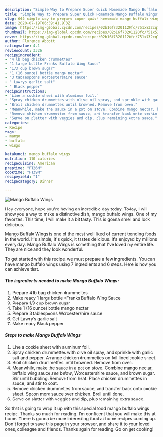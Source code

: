 ```yaml
---
description: "Simple Way to Prepare Super Quick Homemade Mango Buffalo Wings"
title: "Simple Way to Prepare Super Quick Homemade Mango Buffalo Wings"
slug: 668-simple-way-to-prepare-super-quick-homemade-mango-buffalo-wings
date: 2020-07-19T06:59:41.973Z
image: https://img-global.cpcdn.com/recipes/02b16f73201120fc/751x532cq70/mango-buffalo-wings-recipe-main-photo.jpg
thumbnail: https://img-global.cpcdn.com/recipes/02b16f73201120fc/751x532cq70/mango-buffalo-wings-recipe-main-photo.jpg
cover: https://img-global.cpcdn.com/recipes/02b16f73201120fc/751x532cq70/mango-buffalo-wings-recipe-main-photo.jpg
author: Florence Abbott
ratingvalue: 4.1
reviewcount: 3326
recipeingredient:
- "4 lb bag chicken drummettes"
- "1 large bottle Franks Buffalo Wing Sauce"
- "1/3 cup brown sugar"
- "1 (16 ounce) bottle mango nectar"
- "3 tablespoons Worcestershire sauce"
- " Lawrys garlic salt"
- " Black pepper"
recipeinstructions:
- "Line a cookie sheet with aluminum foil."
- "Spray chicken drummettes with olive oil spray, and sprinkle with garlic salt and pepper. Arrange chicken drummettes on foil lined cookie sheet."
- "Broil chicken drummettes until browned. Remove from oven."
- "Meanwhile, make the sauce in a pot on stove. Combine mango nectar, buffalo wing sauce *see below*, Worcestershire sauce, and brown sugar. Stir until bubbling. Remove from heat. Place chicken drummettes in sauce, and stir to coat."
- "Remove chicken drummettes from sauce, and transfer back onto cookie sheet. Spoon more sauce over chicken. Broil until done."
- "Serve on platter with veggies and dip, plus remaining extra sauce."
categories:
- Recipe
tags:
- mango
- buffalo
- wings

katakunci: mango buffalo wings 
nutrition: 170 calories
recipecuisine: American
preptime: "PT26M"
cooktime: "PT39M"
recipeyield: "1"
recipecategory: Dinner

---
```



![Mango Buffalo Wings](https://img-global.cpcdn.com/recipes/02b16f73201120fc/751x532cq70/mango-buffalo-wings-recipe-main-photo.jpg)

Hey everyone, hope you're having an incredible day today. Today, I will show you a way to make a distinctive dish, mango buffalo wings. One of my favorites. This time, I will make it a bit tasty. This is gonna smell and look delicious.

Mango Buffalo Wings is one of the most well liked of current trending foods in the world. It's simple, it's quick, it tastes delicious. It's enjoyed by millions every day. Mango Buffalo Wings is something that I've loved my entire life. They are nice and they look wonderful.




To get started with this recipe, we must prepare a few ingredients. You can have mango buffalo wings using 7 ingredients and 6 steps. Here is how you can achieve that.

<!--inarticleads1-->

##### The ingredients needed to make Mango Buffalo Wings:

1. Prepare 4 lb bag chicken drummettes
1. Make ready 1 large bottle *Franks Buffalo Wing Sauce
1. Prepare 1/3 cup brown sugar
1. Take 1 (16 ounce) bottle mango nectar
1. Prepare 3 tablespoons Worcestershire sauce
1. Get  Lawry&#39;s garlic salt
1. Make ready  Black pepper




<!--inarticleads2-->

##### Steps to make Mango Buffalo Wings:

1. Line a cookie sheet with aluminum foil.
1. Spray chicken drummettes with olive oil spray, and sprinkle with garlic salt and pepper. Arrange chicken drummettes on foil lined cookie sheet.
1. Broil chicken drummettes until browned. Remove from oven.
1. Meanwhile, make the sauce in a pot on stove. Combine mango nectar, buffalo wing sauce *see below*, Worcestershire sauce, and brown sugar. Stir until bubbling. Remove from heat. Place chicken drummettes in sauce, and stir to coat.
1. Remove chicken drummettes from sauce, and transfer back onto cookie sheet. Spoon more sauce over chicken. Broil until done.
1. Serve on platter with veggies and dip, plus remaining extra sauce.




So that is going to wrap it up with this special food mango buffalo wings recipe. Thanks so much for reading. I'm confident that you will make this at home. There is gonna be more interesting food at home recipes coming up. Don't forget to save this page in your browser, and share it to your loved ones, colleague and friends. Thanks again for reading. Go on get cooking!
